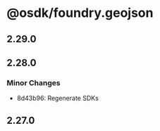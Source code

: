 # @osdk/foundry.geojson

## 2.29.0

## 2.28.0

### Minor Changes

- 8d43b96: Regenerate SDKs

## 2.27.0
